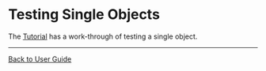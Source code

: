 <!--
GENERATED FILE - DO NOT EDIT
This file was generated by [MarkdownSnippets](https://github.com/SimonCropp/MarkdownSnippets).
Source File: /doc/mdsource/TestingSingleObjects.source.md
To change this file edit the source file and then execute ./run_markdown_templates.sh.
-->

<a id="top"></a>

# Testing Single Objects

<!-- toc -->
<!-- endToc -->

The [Tutorial](/doc/Tutorial.md#top) has a work-through of testing a single object.

---

[Back to User Guide](/doc/README.md#top)
